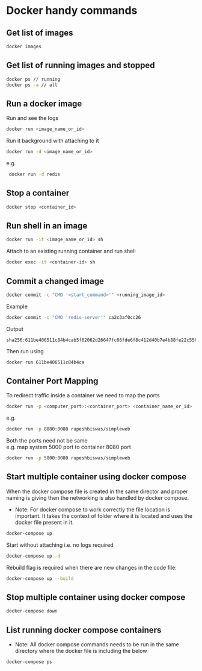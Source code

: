 # Docker handy commands

## Get list of images

```bash
docker images
```

## Get list of running images and stopped

```bash
docker ps // running
docker ps -a // all
```

## Run a docker image

Run and see the logs

```bash
docker run <image_name_or_id>
```

Run it background with attaching to it

```bash
docker run -d <image_name_or_id>
```

e.g.

```bash
 docker run -d redis
```

## Stop a container

```bash
docker stop <container_id>
```

## Run shell in an image

```bash
docker run -it <image_name_or_id> sh
```

Attach to an existing running container and run shell

```bash
docker exec -it <container-id> sh
```

## Commit a changed image

```bash
docker commit -c "CMD '<start_command>'" <running_image_id>
```

Example

```bash
docker commit -c "CMD 'redis-server'" ca2c3af0cc26
```

Output

```plaintext
sha256:611be406511c84b4cab5f62062d26647fc66fde6f8c412d40b7e4b88fe22c556
```

Then run using

```bash
docker run 611be406511c84b4ca
```

## Container Port Mapping

To redirect traffic inside a container we need to map the ports

```bash
docker run -p <computer_port>:<container_port> <container_name_or_id>
```

e.g.

```bash
docker run -p 8080:8080 rupeshbiswas/simpleweb
```

Both the ports need not be same  
e.g. map system 5000 port to container 8080 port

```bash
docker run -p 5000:8080 rupeshbiswas/simpleweb
```

## Start multiple container using docker compose

When the docker compose file is created in the same director and proper naming is giving then the networking is also handled by docker compose.

- Note: For docker compose to work correctly the file location is important. It takes the context of folder where it is located and uses the docker file present in it.

```bash
docker-compose up
```

Start without attaching i.e. no logs required

```bash
docker-compose up -d
```

Rebuild flag is required when there are new changes in the code file:

```bash
docker-compose up --build
```

## Stop multiple container using docker compose

```bash
docker-compose down
```

## List running docker compose containers

- Note: All docker compose commands needs to be run in the same directory where the docker file is including the below

```bash
docker-compose ps
```
